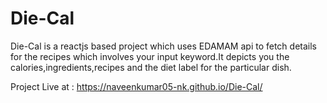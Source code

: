 # Die-Cal


Die-Cal is a reactjs based project which uses EDAMAM api to fetch details for the recipes which involves your input keyword.It depicts you the calories,ingredients,recipes and the diet label for the particular dish.

Project Live at : https://naveenkumar05-nk.github.io/Die-Cal/
